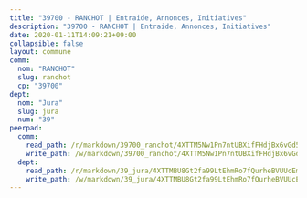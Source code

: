 ```yaml
---
title: "39700 - RANCHOT | Entraide, Annonces, Initiatives"
description: "39700 - RANCHOT | Entraide, Annonces, Initiatives"
date: 2020-01-11T14:09:21+09:00
collapsible: false
layout: commune
comm:
  nom: "RANCHOT"
  slug: ranchot
  cp: "39700"
dept:
  nom: "Jura"
  slug: jura
  num: "39"
peerpad:
  comm:
    read_path: /r/markdown/39700_ranchot/4XTTM5Nw1Pn7ntUBXifFHdjBx6vGd5XjsScfs19wnBv5AcZSt
    write_path: /w/markdown/39700_ranchot/4XTTM5Nw1Pn7ntUBXifFHdjBx6vGd5XjsScfs19wnBv5AcZSt-K3TgV6feap5qWYHVna1b8DcyFzKcSmof5gHL3L5AUDbkrR1o88g3g4WRU8aYKTz2AQDqikWAxSGJemDW6e4XNMNnr1311bHAS7xHT9WLLigMoh5xnSzuYQx4T39LWV132FC4ae4C
  dept:
    read_path: /r/markdown/39_jura/4XTTMBU8Gt2fa99LtEhmRo7fQurheBVUUcEmcUcrj82YN8mg7
    write_path: /w/markdown/39_jura/4XTTMBU8Gt2fa99LtEhmRo7fQurheBVUUcEmcUcrj82YN8mg7-K3TgTcNZmu4vnNMaCfgcL8UVTLrMMzc995tkrcbQnJrz2QJUTFFzY77q7ECMK21XeFnonjpMWqFzgVngXjdq8HzYe3HRbuYXbvX8ofWBv48UvWuvbrbp8aQGQQcfezWASxj7orH1
---
```


